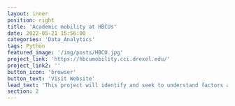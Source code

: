 ```yaml
---
layout: inner
position: right
title: 'Academic mobility at HBCUs'
date: 2022-05-21 15:56:00
categories: 'Data_Analytics'
tags: Python
featured_image: '/img/posts/HBCU.jpg'
project_link: 'https://hbcumobility.cci.drexel.edu/'
project_link2: ''
button_icon: 'browser'
button_text: 'Visit Website'
lead_text: 'This project will identify and seek to understand factors associated with mobility and retention decisions for HBCU faculty and provide data-backed evidence to support a diverse, inclusive, and equitable scientific workforce.'
section: 2
---
```

